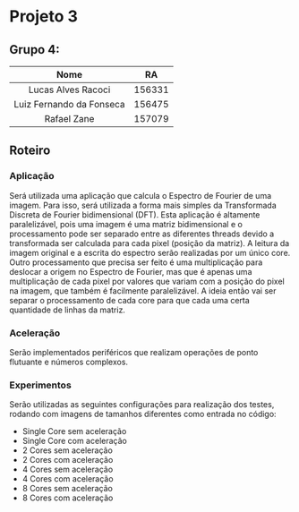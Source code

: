 # Projeto 3

## Grupo 4:

|           Nome           |   RA   |
|:------------------------:|:------:|
|    Lucas Alves Racoci    | 156331 |
| Luiz Fernando da Fonseca | 156475 |
|        Rafael Zane       | 157079 |

## Roteiro

### Aplicação

Será utilizada uma aplicação que calcula o Espectro de Fourier de uma imagem. Para isso, será utilizada a forma mais simples da Transformada Discreta de Fourier bidimensional (DFT). Esta aplicação é altamente paralelizável, pois uma imagem é uma matriz bidimensional e o processamento pode ser separado entre as diferentes threads devido a transformada ser calculada para cada pixel (posição da matriz). A leitura da imagem original e a escrita do espectro serão realizadas por um único core. Outro processamento que precisa ser feito é uma multiplicação para deslocar a origem no Espectro de Fourier, mas que é apenas uma multiplicação de cada pixel por valores que variam com a posição do pixel na imagem, que também é facilmente paralelizável. A ideia então vai ser separar o processamento de cada core para que cada uma certa quantidade de linhas da matriz.

### Aceleração

Serão implementados periféricos que realizam operações de ponto flutuante e números complexos.

### Experimentos

Serão utilizadas as seguintes configurações para realização dos testes, rodando com imagens de tamanhos diferentes como entrada no código:

+ Single Core sem aceleração
+ Single Core com aceleração
+ 2 Cores sem aceleração
+ 2 Cores com aceleração
+ 4 Cores sem aceleração
+ 4 Cores com aceleração
+ 8 Cores sem aceleração
+ 8 Cores com aceleração